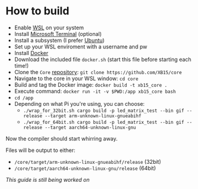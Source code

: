 # How to build

- Enable [WSL](https://learn.microsoft.com/en-us/windows/wsl/install) on your system
- Install [Microsoft Terminal](https://apps.microsoft.com/store/detail/windows-terminal/9N0DX20HK701?hl=nl-nl&gl=nl) (optional)
- Install a subsystem (I prefer [Ubuntu](https://apps.microsoft.com/store/detail/ubuntu-22041-lts/9PN20MSR04DW))
- Set up your WSL enviroment with a username and pw
- Install [Docker](https://docs.docker.com/engine/install/)
- Download the included file `docker.sh` (start this file before starting each time!)
- Clone the `Core` [repository](https://github.com/XB15/core): `git clone https://github.com/XB15/core`
- Navigate to the core in your WSL window: `cd core`
- Build and tag the Docker image: `docker build -t xb15_core .`
- Execute command: `docker run -it -v $PWD:/app xb15_core bash`
- `cd /app`
- Depending on what Pi you're using, you can choose:
  - `./wrap_for_32bit.sh cargo build -p led_matrix_test --bin gif --release --target arm-unknown-linux-gnueabihf`
  - `./wrap_for_64bit.sh cargo build -p led_matrix_test --bin gif --release --target aarch64-unknown-linux-gnu`

Now the compiler should start whirring away.

Files will be output to either:
- `/core/target/arm-unknown-linux-gnueabihf/release` (32bit)
- `/core/target/aarch64-unknown-linux-gnu/release` (64bit)


*This guide is still being worked on*
